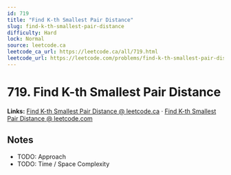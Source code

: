 ```yaml
--- 
id: 719
title: "Find K-th Smallest Pair Distance"
slug: find-k-th-smallest-pair-distance
difficulty: Hard
lock: Normal
source: leetcode.ca
leetcode_ca_url: https://leetcode.ca/all/719.html
leetcode_url: https://leetcode.com/problems/find-k-th-smallest-pair-distance/
---
```


# 719. Find K-th Smallest Pair Distance

**Links:** [Find K-th Smallest Pair Distance @ leetcode.ca](https://leetcode.ca/all/719.html) · [Find K-th Smallest Pair Distance @ leetcode.com](https://leetcode.com/problems/find-k-th-smallest-pair-distance/)

## Notes
- TODO: Approach
- TODO: Time / Space Complexity
